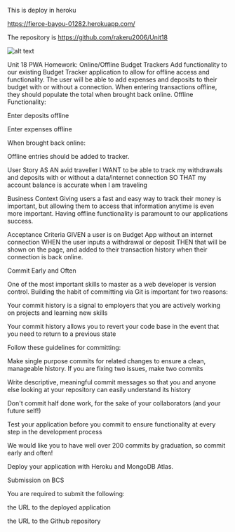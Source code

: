 This is deploy in heroku 

https://fierce-bayou-01282.herokuapp.com/

The repository is 
https://github.com/rakeru2006/Unit18

![alt text](http://url/to/img.png)


Unit 18 PWA Homework: Online/Offline Budget Trackers
Add functionality to our existing Budget Tracker application to allow for offline access and functionality.
The user will be able to add expenses and deposits to their budget with or without a connection. When entering transactions offline, they should populate the total when brought back online.
Offline Functionality:


Enter deposits offline


Enter expenses offline


When brought back online:

Offline entries should be added to tracker.


User Story
AS AN avid traveller
I WANT to be able to track my withdrawals and deposits with or without a data/internet connection
SO THAT my account balance is accurate when I am traveling

Business Context
Giving users a fast and easy way to track their money is important, but allowing them to access that information anytime is even more important. Having offline functionality is paramount to our applications success.

Acceptance Criteria
GIVEN a user is on Budget App without an internet connection
WHEN the user inputs a withdrawal or deposit
THEN that will be shown on the page, and added to their transaction history when their connection is back online.


Commit Early and Often

One of the most important skills to master as a web developer is version control. Building the habit of committing via Git is important for two reasons:



Your commit history is a signal to employers that you are actively working on projects and learning new skills


Your commit history allows you to revert your code base in the event that you need to return to a previous state




Follow these guidelines for committing:


Make single purpose commits for related changes to ensure a clean, manageable history. If you are fixing two issues, make two commits


Write descriptive, meaningful commit messages so that you and anyone else looking at your repository can easily understand its history


Don't commit half done work, for the sake of your collaborators (and your future self!)


Test your application before you commit to ensure functionality at every step in the development process




We would like you to have well over 200 commits by graduation, so commit early and often!


Deploy your application with Heroku and MongoDB Atlas.



Submission on BCS


You are required to submit the following:


the URL to the deployed application


the URL to the Github repository
